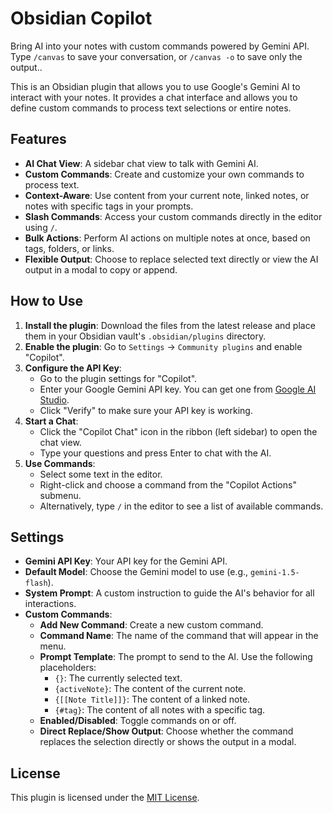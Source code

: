 # Obsidian Copilot

Bring AI into your notes with custom commands powered by Gemini API. Type `/canvas` to save your conversation, or `/canvas -o` to save only the output..

This is an Obsidian plugin that allows you to use Google's Gemini AI to interact with your notes. It provides a chat interface and allows you to define custom commands to process text selections or entire notes.

## Features

*   **AI Chat View**: A sidebar chat view to talk with Gemini AI.
*   **Custom Commands**: Create and customize your own commands to process text.
*   **Context-Aware**: Use content from your current note, linked notes, or notes with specific tags in your prompts.
*   **Slash Commands**: Access your custom commands directly in the editor using `/`.
*   **Bulk Actions**: Perform AI actions on multiple notes at once, based on tags, folders, or links.
*   **Flexible Output**: Choose to replace selected text directly or view the AI output in a modal to copy or append.

## How to Use

1.  **Install the plugin**: Download the files from the latest release and place them in your Obsidian vault's `.obsidian/plugins` directory.
2.  **Enable the plugin**: Go to `Settings` -> `Community plugins` and enable "Copilot".
3.  **Configure the API Key**:
    *   Go to the plugin settings for "Copilot".
    *   Enter your Google Gemini API key. You can get one from [Google AI Studio](https://aistudio.google.com/app/apikey).
    *   Click "Verify" to make sure your API key is working.
4.  **Start a Chat**:
    *   Click the "Copilot Chat" icon in the ribbon (left sidebar) to open the chat view.
    *   Type your questions and press Enter to chat with the AI.
5.  **Use Commands**:
    *   Select some text in the editor.
    *   Right-click and choose a command from the "Copilot Actions" submenu.
    *   Alternatively, type `/` in the editor to see a list of available commands.

## Settings

*   **Gemini API Key**: Your API key for the Gemini API.
*   **Default Model**: Choose the Gemini model to use (e.g., `gemini-1.5-flash`).
*   **System Prompt**: A custom instruction to guide the AI's behavior for all interactions.
*   **Custom Commands**:
    *   **Add New Command**: Create a new custom command.
    *   **Command Name**: The name of the command that will appear in the menu.
    *   **Prompt Template**: The prompt to send to the AI. Use the following placeholders:
        *   `{}`: The currently selected text.
        *   `{activeNote}`: The content of the current note.
        *   `{[[Note Title]]}`: The content of a linked note.
        *   `{#tag}`: The content of all notes with a specific tag.
    *   **Enabled/Disabled**: Toggle commands on or off.
    *   **Direct Replace/Show Output**: Choose whether the command replaces the selection directly or shows the output in a modal.

## License

This plugin is licensed under the [MIT License](LICENSE).
